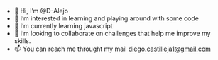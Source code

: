 - 👋 Hi, I’m @D-Alejo
- 👀 I’m interested in learning and playing around with some code
- 🌱 I’m currently learning javascript
- 💞️ I’m looking to collaborate on challenges that help me improve my skills.
- 📫 You can reach me throught my mail diego.castilleja1@gmail.com

<!---
D-Alejo/D-Alejo is a ✨ special ✨ repository because its `README.md` (this file) appears on your GitHub profile.
You can click the Preview link to take a look at your changes.
--->
